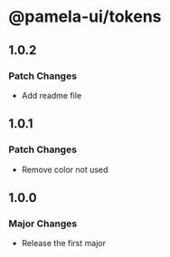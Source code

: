 # @pamela-ui/tokens

## 1.0.2

### Patch Changes

- Add readme file

## 1.0.1

### Patch Changes

- Remove color not used

## 1.0.0

### Major Changes

- Release the first major

